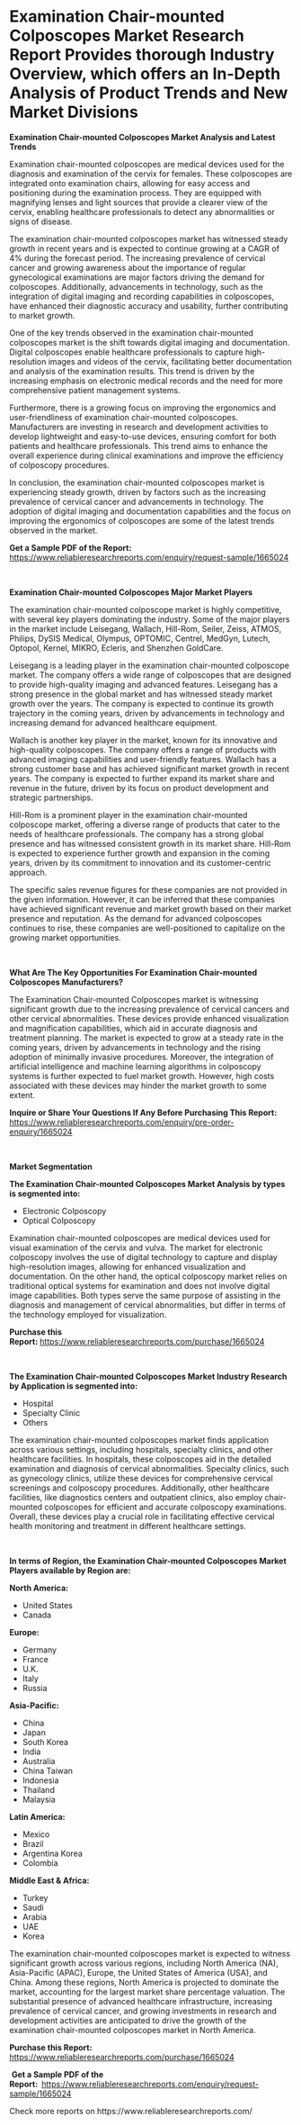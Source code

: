 <p><h1>Examination Chair-mounted Colposcopes Market Research Report Provides thorough Industry Overview, which offers an In-Depth Analysis of Product Trends and New Market Divisions</h1></p><p><strong>Examination Chair-mounted Colposcopes Market Analysis and Latest Trends</strong></p>
<p><p>Examination chair-mounted colposcopes are medical devices used for the diagnosis and examination of the cervix for females. These colposcopes are integrated onto examination chairs, allowing for easy access and positioning during the examination process. They are equipped with magnifying lenses and light sources that provide a clearer view of the cervix, enabling healthcare professionals to detect any abnormalities or signs of disease.</p><p>The examination chair-mounted colposcopes market has witnessed steady growth in recent years and is expected to continue growing at a CAGR of 4% during the forecast period. The increasing prevalence of cervical cancer and growing awareness about the importance of regular gynecological examinations are major factors driving the demand for colposcopes. Additionally, advancements in technology, such as the integration of digital imaging and recording capabilities in colposcopes, have enhanced their diagnostic accuracy and usability, further contributing to market growth.</p><p>One of the key trends observed in the examination chair-mounted colposcopes market is the shift towards digital imaging and documentation. Digital colposcopes enable healthcare professionals to capture high-resolution images and videos of the cervix, facilitating better documentation and analysis of the examination results. This trend is driven by the increasing emphasis on electronic medical records and the need for more comprehensive patient management systems.</p><p>Furthermore, there is a growing focus on improving the ergonomics and user-friendliness of examination chair-mounted colposcopes. Manufacturers are investing in research and development activities to develop lightweight and easy-to-use devices, ensuring comfort for both patients and healthcare professionals. This trend aims to enhance the overall experience during clinical examinations and improve the efficiency of colposcopy procedures.</p><p>In conclusion, the examination chair-mounted colposcopes market is experiencing steady growth, driven by factors such as the increasing prevalence of cervical cancer and advancements in technology. The adoption of digital imaging and documentation capabilities and the focus on improving the ergonomics of colposcopes are some of the latest trends observed in the market.</p></p>
<p><strong>Get a Sample PDF of the Report:&nbsp;</strong> <a href="https://www.reliableresearchreports.com/enquiry/request-sample/1665024">https://www.reliableresearchreports.com/enquiry/request-sample/1665024</a></p>
<p>&nbsp;</p>
<p><strong>Examination Chair-mounted Colposcopes Major Market Players</strong></p>
<p><p>The examination chair-mounted colposcope market is highly competitive, with several key players dominating the industry. Some of the major players in the market include Leisegang, Wallach, Hill-Rom, Seiler, Zeiss, ATMOS, Philips, DySIS Medical, Olympus, OPTOMIC, Centrel, MedGyn, Lutech, Optopol, Kernel, MIKRO, Ecleris, and Shenzhen GoldCare.</p><p>Leisegang is a leading player in the examination chair-mounted colposcope market. The company offers a wide range of colposcopes that are designed to provide high-quality imaging and advanced features. Leisegang has a strong presence in the global market and has witnessed steady market growth over the years. The company is expected to continue its growth trajectory in the coming years, driven by advancements in technology and increasing demand for advanced healthcare equipment.</p><p>Wallach is another key player in the market, known for its innovative and high-quality colposcopes. The company offers a range of products with advanced imaging capabilities and user-friendly features. Wallach has a strong customer base and has achieved significant market growth in recent years. The company is expected to further expand its market share and revenue in the future, driven by its focus on product development and strategic partnerships.</p><p>Hill-Rom is a prominent player in the examination chair-mounted colposcope market, offering a diverse range of products that cater to the needs of healthcare professionals. The company has a strong global presence and has witnessed consistent growth in its market share. Hill-Rom is expected to experience further growth and expansion in the coming years, driven by its commitment to innovation and its customer-centric approach.</p><p>The specific sales revenue figures for these companies are not provided in the given information. However, it can be inferred that these companies have achieved significant revenue and market growth based on their market presence and reputation. As the demand for advanced colposcopes continues to rise, these companies are well-positioned to capitalize on the growing market opportunities.</p></p>
<p>&nbsp;</p>
<p><strong>What Are The Key Opportunities For Examination Chair-mounted Colposcopes Manufacturers?</strong></p>
<p><p>The Examination Chair-mounted Colposcopes market is witnessing significant growth due to the increasing prevalence of cervical cancers and other cervical abnormalities. These devices provide enhanced visualization and magnification capabilities, which aid in accurate diagnosis and treatment planning. The market is expected to grow at a steady rate in the coming years, driven by advancements in technology and the rising adoption of minimally invasive procedures. Moreover, the integration of artificial intelligence and machine learning algorithms in colposcopy systems is further expected to fuel market growth. However, high costs associated with these devices may hinder the market growth to some extent.</p></p>
<p><strong>Inquire or Share Your Questions If Any Before Purchasing This Report:</strong> <a href="https://www.reliableresearchreports.com/enquiry/pre-order-enquiry/1665024">https://www.reliableresearchreports.com/enquiry/pre-order-enquiry/1665024</a></p>
<p>&nbsp;</p>
<p><strong>Market Segmentation</strong></p>
<p><strong>The Examination Chair-mounted Colposcopes Market Analysis by types is segmented into:</strong></p>
<p><ul><li>Electronic Colposcopy</li><li>Optical Colposcopy</li></ul></p>
<p><p>Examination chair-mounted colposcopes are medical devices used for visual examination of the cervix and vulva. The market for electronic colposcopy involves the use of digital technology to capture and display high-resolution images, allowing for enhanced visualization and documentation. On the other hand, the optical colposcopy market relies on traditional optical systems for examination and does not involve digital image capabilities. Both types serve the same purpose of assisting in the diagnosis and management of cervical abnormalities, but differ in terms of the technology employed for visualization.</p></p>
<p><strong>Purchase this Report:&nbsp;</strong><a href="https://www.reliableresearchreports.com/purchase/1665024">https://www.reliableresearchreports.com/purchase/1665024</a></p>
<p>&nbsp;</p>
<p><strong>The Examination Chair-mounted Colposcopes Market Industry Research by Application is segmented into:</strong></p>
<p><ul><li>Hospital</li><li>Specialty Clinic</li><li>Others</li></ul></p>
<p><p>The examination chair-mounted colposcopes market finds application across various settings, including hospitals, specialty clinics, and other healthcare facilities. In hospitals, these colposcopes aid in the detailed examination and diagnosis of cervical abnormalities. Specialty clinics, such as gynecology clinics, utilize these devices for comprehensive cervical screenings and colposcopy procedures. Additionally, other healthcare facilities, like diagnostics centers and outpatient clinics, also employ chair-mounted colposcopes for efficient and accurate colposcopy examinations. Overall, these devices play a crucial role in facilitating effective cervical health monitoring and treatment in different healthcare settings.</p></p>
<p>&nbsp;</p>
<p><strong>In terms of Region, the Examination Chair-mounted Colposcopes Market Players available by Region are:</strong></p>
<p>
    <p> <strong> North America: </strong>
        <ul>
            <li>United States</li>
            <li>Canada</li>
        </ul>
        </p> 
    <p> <strong> Europe: </strong>
        <ul>
            <li>Germany</li>
            <li>France</li>
            <li>U.K.</li>
            <li>Italy</li>
            <li>Russia</li>
        </ul>
        </p> 
    <p> <strong> Asia-Pacific: </strong>
        <ul>
            <li>China</li>
            <li>Japan</li>
            <li>South Korea</li>
            <li>India</li>
            <li>Australia</li>
            <li>China Taiwan</li>
            <li>Indonesia</li>
            <li>Thailand</li>
            <li>Malaysia</li>
        </ul>
        </p> 
    <p> <strong> Latin America: </strong>
        <ul>
            <li>Mexico</li>
            <li>Brazil</li>
            <li>Argentina Korea</li>
            <li>Colombia</li>
        </ul>
        </p> 
    <p> <strong> Middle East & Africa: </strong>
        <ul>
            <li>Turkey</li>
            <li>Saudi</li>
            <li>Arabia</li>
            <li>UAE</li>
            <li>Korea</li>
        </ul>
    </p>
    </p>
<p><p>The examination chair-mounted colposcopes market is expected to witness significant growth across various regions, including North America (NA), Asia-Pacific (APAC), Europe, the United States of America (USA), and China. Among these regions, North America is projected to dominate the market, accounting for the largest market share percentage valuation. The substantial presence of advanced healthcare infrastructure, increasing prevalence of cervical cancer, and growing investments in research and development activities are anticipated to drive the growth of the examination chair-mounted colposcopes market in North America.</p></p>
<p><strong>Purchase this Report: </strong><a href="https://www.reliableresearchreports.com/purchase/1665024">https://www.reliableresearchreports.com/purchase/1665024</a></p>
<p>&nbsp;<strong>Get a Sample PDF of the Report:&nbsp;&nbsp;</strong><a href="https://www.reliableresearchreports.com/enquiry/request-sample/1665024">https://www.reliableresearchreports.com/enquiry/request-sample/1665024</a></p>
<p><strong></strong></p>
<p>Check more reports on https://www.reliableresearchreports.com/</p>
